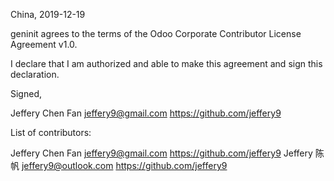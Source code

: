 China, 2019-12-19

geninit agrees to the terms of the Odoo Corporate Contributor License Agreement v1.0.

I declare that I am authorized and able to make this agreement and sign this declaration.

Signed,

Jeffery Chen Fan  jeffery9@gmail.com  https://github.com/jeffery9

List of contributors:

Jeffery Chen Fan  jeffery9@gmail.com  https://github.com/jeffery9
Jeffery 陈帆  jeffery9@outlook.com  https://github.com/jeffery9
